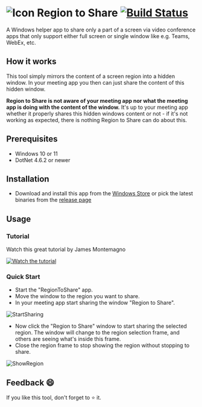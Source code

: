 # ![Icon](./src/Assets/32.png) Region to Share [![Build Status](https://dev.azure.com/tom-englert/Open%20Source/_apis/build/status/tom-englert.RegionToShare?branchName=main)](https://dev.azure.com/tom-englert/Open%20Source/_build/latest?definitionId=48&branchName=main)

A Windows helper app to share only a part of a screen via video conference apps that only support either full screen or single window like e.g. Teams, WebEx, etc.

## How it works

This tool simply mirrors the content of a screen region into a hidden window. In your meeting app you then can just share the content of this hidden window.

**Region to Share is not aware of your meeting app nor what the meeting app is doing with the content of the window.**
It's up to your meeting app whether it properly shares this hidden windows content or not - if it's not working as expected, there is nothing Region to Share can do about this.

## Prerequisites

- Windows 10 or 11
- DotNet 4.6.2 or newer

## Installation

- Download and install this app from the [Windows Store](https://www.microsoft.com/store/productId/9N4066W2R5Q4)
  or pick the latest binaries from the [release page](https://github.com/tom-englert/RegionToShare/releases)

## Usage

### Tutorial

Watch this great tutorial by James Montemagno

[![Watch the tutorial](https://img.youtube.com/vi/4WVY-mFPFNI/hqdefault.jpg)](https://www.youtube.com/embed/4WVY-mFPFNI)

### Quick Start

- Start the "RegionToShare" app.
- Move the window to the region you want to share.
- In your meeting app start sharing the window "Region to Share".

![StartSharing](./src/Assets/StartSharing.gif)

- Now click the "Region to Share" window to start sharing the selected region.
  The window will change to the region selection frame, and others are seeing what's inside this frame.
- Close the region frame to stop showing the region without stopping to share.

![ShowRegion](./src/Assets/ShowRegion.gif)

## Feedback 😄

If you like this tool, don't forget to ⭐ it.
